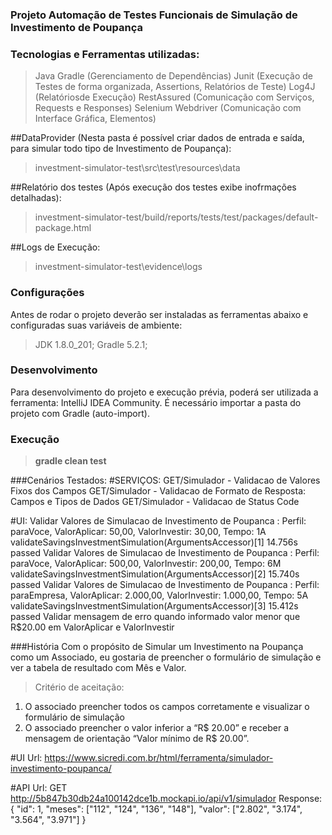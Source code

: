 ### Projeto Automação de Testes Funcionais de Simulação de Investimento de Poupança

### Tecnologias e Ferramentas utilizadas:
>Java
>Gradle (Gerenciamento de Dependências)
>Junit (Execução de Testes de forma organizada, Assertions, Relatórios de Teste)
>Log4J (Relatóriosde Execução)
>RestAssured (Comunicação com Serviços, Requests e Responses)
>Selenium Webdriver (Comunicação com Interface Gráfica, Elementos)

##DataProvider (Nesta pasta é possível criar dados de entrada e saída, para simular todo tipo de Investimento de Poupança):
>investment-simulator-test\src\test\resources\data

##Relatório dos testes (Após execução dos testes exibe inofrmações detalhadas):
>investment-simulator-test/build/reports/tests/test/packages/default-package.html

##Logs de Execução:
>investment-simulator-test\evidence\logs

### Configurações
Antes de rodar o projeto deverão ser instaladas as ferramentas abaixo e configuradas suas variáveis de ambiente:
>JDK 1.8.0_201;
>Gradle 5.2.1;

### Desenvolvimento
Para desenvolvimento do projeto e execução prévia, poderá ser utilizada a ferramenta: IntelliJ IDEA Community.
É necessário importar a pasta do projeto com Gradle (auto-import).

### Execução
>**gradle clean test**

###Cenários Testados:
#SERVIÇOS:
GET/Simulador - Validacao de Valores Fixos dos Campos
GET/Simulador - Validacao de Formato de Resposta: Campos e Tipos de Dados
GET/Simulador - Validacao de Status Code

#UI:
Validar Valores de Simulacao de Investimento de Poupanca : Perfil: paraVoce, ValorAplicar: 50,00, ValorInvestir: 30,00, Tempo: 1A	validateSavingsInvestmentSimulation(ArgumentsAccessor)[1]	14.756s	passed
Validar Valores de Simulacao de Investimento de Poupanca : Perfil: paraVoce, ValorAplicar: 500,00, ValorInvestir: 200,00, Tempo: 6M	validateSavingsInvestmentSimulation(ArgumentsAccessor)[2]	15.740s	passed
Validar Valores de Simulacao de Investimento de Poupanca : Perfil: paraEmpresa, ValorAplicar: 2.000,00, ValorInvestir: 1.000,00, Tempo: 5A	validateSavingsInvestmentSimulation(ArgumentsAccessor)[3]	15.412s	passed
Validar mensagem de erro quando informado valor menor que R$20.00 em ValorAplicar e ValorInvestir

###História
Com o propósito de Simular um Investimento na Poupança
como um Associado, eu gostaria de preencher o formulário de simulação
e ver a tabela de resultado com Mês e Valor.

>Critério de aceitação:
1. O associado preencher todos os campos corretamente e visualizar o formulário de simulação
2. O associado preencher o valor inferior a “R$ 20.00” e receber a mensagem de orientação “Valor mínimo de R$ 20.00”.

#UI Url: https://www.sicredi.com.br/html/ferramenta/simulador-investimento-poupanca/

#API Url: GET http://5b847b30db24a100142dce1b.mockapi.io/api/v1/simulador
Response:
{
 "id": 1,
 "meses": ["112", "124", "136", "148"],
 "valor": ["2.802", "3.174", "3.564", "3.971"]
}